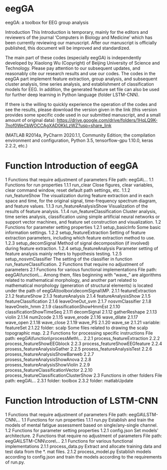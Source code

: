 # eegGA
eegGA: a toolbox for EEG group analysis

Introduction
This Introduction is temporary, mainly for the editors and reviewers of the journal ‘Computers in Biology and Medicine’ which has been currently reviewing our manuscript. After our manuscript is officially published, this document will be improved and standardized.

The main part of these codes (especially eegGA) is independently developed by Xiaolong Wu (Copyright) of Beijing University of Science and Technology. Please pay attention to our subsequent updates, and reasonably cite our research results and use our codes.
The codes in the eegGA part implement feature extraction, group analysis, and subsequent cluster analysis, time series analysis, and establishment of classification models for EEG. In addition, the generated feature set file can also be used for further deep learning in Python language (folder LSTM-CNN).

If there is the willing to quickly experience the operation of the codes and see the results, please download the version given in the link (this version provides some specific code used in our submitted manuscript, and a small amount of original data):
https://drive.google.com/drive/folders/1HqLQ9K-7nof0WeCbWOCCAgXAD0KkLzWZ?usp=share_link

(MATLAB R2014a, PyCharm 2020.1.1, Community Edition; the compilation environment and configuration, Python 3.5, tensorflow-gpu 1.10.0, keras 2.2.2, etc.)

# Function Introduction of eegGA
1 Functions that require adjustment of parameters
File path: eegGA\…
1.1 Functions for run properties
1.1.1 run_clear
Close figures, clear variables, clear command window, reset default path settings, etc.
1.1.2 run_featureShow
The visualization during feature extraction and in each space and time, for the original signal, time-frequency spectrum diagram, and feature values.
1.1.3 run_featureAnalysisShow
Visualization of the results of feature analysis.
1.1.4 run_featureClassification
Cluster analysis, time series analysis, classification using simple artificial neural networks or support vector machines, and feature set construction and visualization.
1.2 Functions for parameter setting properties
1.2.1 setup_basicInfo
Some basic information settings.
1.2.2 setup_featureExtraction
Setting of feature extraction parameters, including which feature extraction method to use.
1.2.3 setup_decomSignal
Method of signal decomposition (if involved) during feature extraction.
1.2.4 setup_featureAnalysis
Parameter setting of feature analysis mainly refers to hypothesis testing.
1.2.5 setup_nosvmClassifier
The setting of the classifier in function run_featureClassification.
2 Functions that require no adjustment of parameters 
2.1 Functions for various functional implementations
File path: eegGA\function\…
Among them, files beginning with “wave_” are algorithms related to mathematical morphology, and another part related to mathematical morphology (generation of structural elements) is located under the path of eegGA\toolbox\decomSignal\MP\.
2.1.1 featureExtraction
2.1.2 featureShow
2.1.3 featureAnalysis
2.1.4 featureAnalysisShow
2.1.5 featureClassification
2.1.6 leaveOneOut_svm
2.1.7 nosvmClassifier
2.1.8 leaveOneIn_hmm
2.1.9 classificationShowHmmEst
2.1.10 classificationShowTimeSeq
2.1.11 decomSignal
2.1.12 gatherReshape
2.1.13 violin
2.1.14 num2code
2.1.15 wave_erode
2.1.16 wave_dilate
2.1.17 wave_open
2.1.18 wave_close
2.1.19 wave_PS
2.1.20 wave_se
2.1.21 variable: featureSet
2.1.22 folder: scalp
Some files related to drawing the scalp topographic map.
2.2 Functions for processing specific instructions
File path: eegGA\function\processMeth\…
2.2.1 process_featureExtraction
2.2.2 process_featureShowEEGblock
2.2.3 process_featureShowEEGfeature
2.2.4 prosess_featureAnalysisGather
2.2.5 prosess_featureAnalysisTest
2.2.6 prosess_featureAnalysisShowBarweb
2.2.7 prosess_featureAnalysisShowAnova
2.2.8 prosess_featureAnalysisShowViolin
2.2.9 process_featureClassificationVector
2.2.10 process_featureClassificationClusterShow
2.3 Functions in other folders
File path: eegGA\…
2.3.1 folder: toolbox
2.3.2 folder: matlabUpdate

# Function Introduction of LSTM-CNN
1 Functions that require adjustment of parameters
File path: eegGA\LSTM-CNN\…
1.1 Functions for run properties
1.1.1 run.py
Establish and train the models of mental fatigue assessment based on single/any-single channel.
1.2 Functions for parameter setting properties
1.2.1 config.json
Set models’ architecture.
2 Functions that require no adjustment of parameters
File path: eegGA\LSTM-CNN\core\…
2.1 Functions for various functional implementations
2.1.1 process_data.py
Extract and allocate training data and test data from the *. mat files.
2.1.2 process_model.py
Establish models according to config.json and train the models according to the requirements of run.py.
